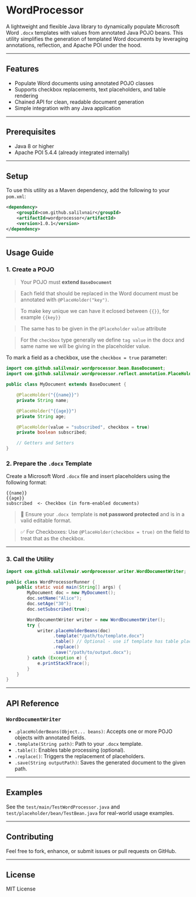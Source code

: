 
# WordProcessor

A lightweight and flexible Java library to dynamically populate Microsoft Word `.docx` templates with values from annotated Java POJO beans. This utility simplifies the generation of templated Word documents by leveraging annotations, reflection, and Apache POI under the hood.

---

## Features

- Populate Word documents using annotated POJO classes
- Supports checkbox replacements, text placeholders, and table rendering
- Chained API for clean, readable document generation
- Simple integration with any Java application

---

## Prerequisites

- Java 8 or higher
- Apache POI 5.4.4 (already integrated internally)

---

## Setup
To use this utility as a Maven dependency, add the following to your `pom.xml`:

```xml
<dependency>
    <groupId>com.github.salilvnair</groupId>
    <artifactId>wordprocessor</artifactId>
    <version>1.0.1</version>
</dependency>
```

---

## Usage Guide

### 1. Create a POJO

> Your POJO must **extend `BaseDocument`**

> Each field that should be replaced in the Word document must be annotated with `@PlaceHolder("key")`.

> To make key unique we can have it eclosed between `{{}}`, for example `{{key}}`

> The same has to be given in the `@Placeholder` `value` attribute

> For the `checkbox` type generally we define `tag value` in the docx and same name we will be giving in the placeholder value.

To mark a field as a checkbox, use the  `checkbox = true` parameter:

```java
import com.github.salilvnair.wordprocessor.bean.BaseDocument;
import com.github.salilvnair.wordprocessor.reflect.annotation.PlaceHolder;

public class MyDocument extends BaseDocument {

    @PlaceHolder("{{name}}")
    private String name;

    @PlaceHolder("{{age}}")
    private String age;

    @PlaceHolder(value = "subscribed", checkbox = true)
    private boolean subscribed;

    // Getters and Setters
}
```

### 2. Prepare the `.docx` Template

Create a Microsoft Word `.docx` file and insert placeholders using the following format:

```
{{name}}
{{age}}
subscribed  <- Checkbox (in form-enabled documents)
```

> 🔐 Ensure your `.docx`  template is **not password protected** and is in a valid editable format.

> ✅ For Checkboxes: Use `@PlaceHolder(checkbox = true)` on the field to treat that as the checkbox.

---

### 3. Call the Utility

```java
import com.github.salilvnair.wordprocessor.writer.WordDocumentWriter;

public class WordProcessorRunner {
    public static void main(String[] args) {
        MyDocument doc = new MyDocument();
        doc.setName("Alice");
        doc.setAge("30");
        doc.setSubscribed(true);

        WordDocumentWriter writer = new WordDocumentWriter();
        try {
            writer.placeHolderBeans(doc)
                  .template("/path/to/template.docx")
                  .table() // Optional - use if template has table placeholders otherwise use .text()
                  .replace()
                  .save("/path/to/output.docx");
        } catch (Exception e) {
            e.printStackTrace();
        }
    }
}
```

---

## API Reference

### `WordDocumentWriter`

- `.placeHolderBeans(Object... beans)`: Accepts one or more POJO objects with annotated fields.
- `.template(String path)`: Path to your `.docx` template.
- `.table()`: Enables table processing (optional).
- `.replace()`: Triggers the replacement of placeholders.
- `.save(String outputPath)`: Saves the generated document to the given path.

---

## Examples

See the `test/main/TestWordProcessor.java` and `test/placeholder/bean/TestBean.java` for real-world usage examples.

---

## Contributing

Feel free to fork, enhance, or submit issues or pull requests on GitHub.

---

## License

MIT License

